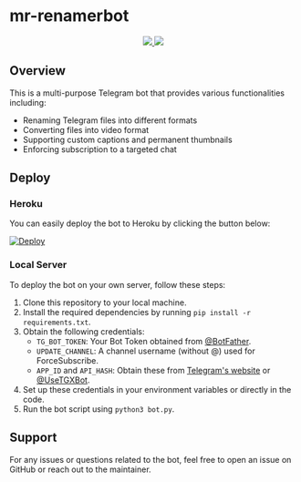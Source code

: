 # mr-renamerbot

<p align="center">
  <a href="https://github.com/Akshay-code-space/mr-renamerbot/stargazers">
    <img src="https://img.shields.io/github.com/akshay-k-a-dev/mr-renamerbot?style=social">
  </a>
  <a href="https://github.com/akshay-k-a-dev/mr-renamerbot/fork">
    <img src="https://img.shields.io/github.com/Akshay-code-space/mr-renamerbot?label=Fork&style=social">
  </a>
</p>

## Overview

This is a multi-purpose Telegram bot that provides various functionalities including:

- Renaming Telegram files into different formats
- Converting files into video format
- Supporting custom captions and permanent thumbnails
- Enforcing subscription to a targeted chat

## Deploy

### Heroku

You can easily deploy the bot to Heroku by clicking the button below:

[![Deploy](https://www.herokucdn.com/deploy/button.svg)](https://heroku.com/deploy?template=https://github.com/Akshay-code-space/mr-renamerbot)

### Local Server

To deploy the bot on your own server, follow these steps:

1. Clone this repository to your local machine.
2. Install the required dependencies by running `pip install -r requirements.txt`.
3. Obtain the following credentials:
   - `TG_BOT_TOKEN`: Your Bot Token obtained from [@BotFather](https://t.me/botfather).
   - `UPDATE_CHANNEL`: A channel username (without @) used for ForceSubscribe.
   - `APP_ID` and `API_HASH`: Obtain these from [Telegram's website](http://www.my.telegram.org) or [@UseTGXBot](http://www.telegram.dog/UseTGXBot).
4. Set up these credentials in your environment variables or directly in the code.
5. Run the bot script using `python3 bot.py`.

## Support

For any issues or questions related to the bot, feel free to open an issue on GitHub or reach out to the maintainer.

